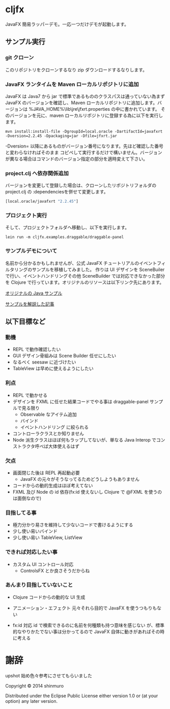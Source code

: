 # cljfx
JavaFX 簡易ラッパーデモ。一応一つだけデモが起動します。

## サンプル実行
### git クローン

このリポジトリをクローンするなり zip ダウンロードするなりします。

### JavaFX ランタイムを Maven ローカルリポジトリに追加

JavaFX は Java7 から jar で標準であるもののクラスパスは通っていない為まず JavaFX のバージョンを確認し、Maven ローカルリポジトリに追加します。バージョンは %JAVA_HOME%\lib\jre\jfxrt.properties の中に書かれています。
そのバージョンを元に、maven ローカルリポジトリに登録する為に以下を実行します。

```
mvn install:install-file -DgroupId=local.oracle -DartifactId=javafxrt -Dversion=2.2.45 -Dpackaging=jar -Dfile=jfxrt.jar
```
-Dversion= 以降にあるものがバージョン番号になります。先ほど確認した番号と変わらなければそのまま
コピペして実行するだけで構いません。バージョンが異なる場合はコマンドのバージョン指定の部分を適時変えて下さい。

### project.clj へ依存関係追加

バージョンを変更して登録した場合は、クローンしたリポジトリフォルダの project.clj の :dependenciesを併せて変更します。

```Clojure
[local.oracle/javafxrt "2.2.45"]
```

### プロジェクト実行
そして、プロジェクトフォルダへ移動し、以下を実行します。

```
lein run -m cljfx.examples.draggable/draggable-panel
```

### サンプルデモについて
名前から分かるかもしれませんが、公式 JavaFX チュートリアルのイベントフィルタリングのサンプルを移植してみました。
作りは UI デザインを SceneBuiler で行い、イベントハンドリングその他 SceneBuilder では対応できなかった部分を
Clojure で行っています。オリジナルのリソースは以下リンク先にあります。

 [オリジナルの Java サンプル](http://docs.oracle.com/javafx/2/events/DraggablePanelsExample.java.htm)

 [サンプルを解説した記事](http://docs.oracle.com/javafx/2/events/filters.htm)

## 以下目標など
### 動機
- REPL で動作確認したい
- GUI デザイン骨組みは Scene Builder 任せにしたい
- なるべく seesaw に近づけたい
- TableView は早めに使えるようにしたい

### 利点
- REPL で動かせる
- デザインを FXML に任せた結果コードでやる事は draggable-panel サンプルで見る限り
  - Observable なアイテム追加
  - バインド
  - イベントハンドリング
  に絞られる
- コントローラクラスとか知りません
- Node 派生クラスはほぼ何もラップしてないが、単なる Java Interop でコンストラクタ呼べば大体使えるはず

### 欠点
- 画面閉じた後は REPL 再起動必要
  - JavaFX の元々がそうなってるためどうしようもありません
- コードからの動的生成はほぼ考えてない
- FXML 及び Node の id 依存(fx:id 使えないし Clojure で @FXML を使うのは面倒なので)

### 目指してる事
- 極力分かり易さを維持して少ないコードで書けるようにする
- 少し使い易いバインド
- 少し使い易い TableView, ListView

### できれば対応したい事
- カスタム UI コントロール対応
  - ControlsFX とか良さそうだからね

### あんまり目指していないこと
- Clojure コードからの動的な UI 生成
- アニメーション・エフェクト
元々それら目的で JavaFX を使うつもりもない

- fx:id 対応
id で検索できるのに名前を何種類も持つ意味を感じない
が、標準的なやりかたでない事は分かってるので JavaFX 自体に動きがあればその時に考える

# 謝辞
upshot 始め色々参考にさせてもらいました

Copyright © 2014 shinmuro

Distributed under the Eclipse Public License either version 1.0 or (at your option) any later version.
